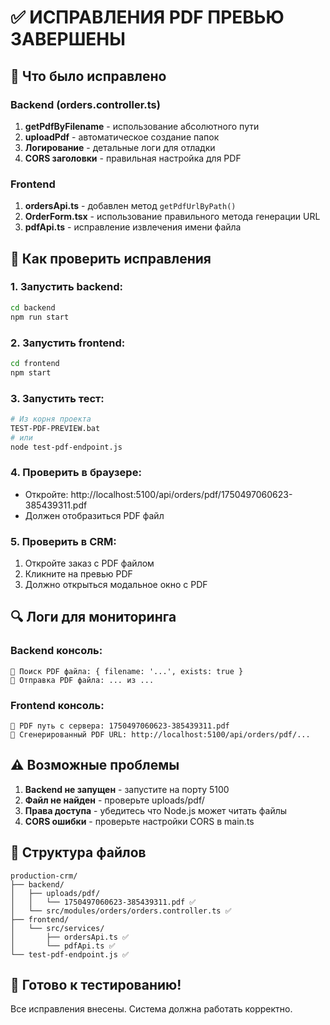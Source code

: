 # ✅ ИСПРАВЛЕНИЯ PDF ПРЕВЬЮ ЗАВЕРШЕНЫ

## 🎯 Что было исправлено

### Backend (orders.controller.ts)
1. **getPdfByFilename** - использование абсолютного пути
2. **uploadPdf** - автоматическое создание папок
3. **Логирование** - детальные логи для отладки
4. **CORS заголовки** - правильная настройка для PDF

### Frontend 
1. **ordersApi.ts** - добавлен метод `getPdfUrlByPath()`
2. **OrderForm.tsx** - использование правильного метода генерации URL
3. **pdfApi.ts** - исправление извлечения имени файла

## 🚀 Как проверить исправления

### 1. Запустить backend:
```bash
cd backend
npm run start
```

### 2. Запустить frontend:
```bash
cd frontend  
npm start
```

### 3. Запустить тест:
```bash
# Из корня проекта
TEST-PDF-PREVIEW.bat
# или
node test-pdf-endpoint.js
```

### 4. Проверить в браузере:
- Откройте: http://localhost:5100/api/orders/pdf/1750497060623-385439311.pdf
- Должен отобразиться PDF файл

### 5. Проверить в CRM:
1. Откройте заказ с PDF файлом
2. Кликните на превью PDF
3. Должно открыться модальное окно с PDF

## 🔍 Логи для мониторинга

### Backend консоль:
```
📄 Поиск PDF файла: { filename: '...', exists: true }
📄 Отправка PDF файла: ... из ...
```

### Frontend консоль:
```
📄 PDF путь с сервера: 1750497060623-385439311.pdf
📄 Сгенерированный PDF URL: http://localhost:5100/api/orders/pdf/...
```

## ⚠️ Возможные проблемы

1. **Backend не запущен** - запустите на порту 5100
2. **Файл не найден** - проверьте uploads/pdf/
3. **Права доступа** - убедитесь что Node.js может читать файлы
4. **CORS ошибки** - проверьте настройки CORS в main.ts

## 📁 Структура файлов

```
production-crm/
├── backend/
│   ├── uploads/pdf/
│   │   └── 1750497060623-385439311.pdf ✅
│   └── src/modules/orders/orders.controller.ts ✅
├── frontend/
│   └── src/services/
│       ├── ordersApi.ts ✅
│       └── pdfApi.ts ✅
└── test-pdf-endpoint.js ✅
```

## 🎉 Готово к тестированию!

Все исправления внесены. Система должна работать корректно.

